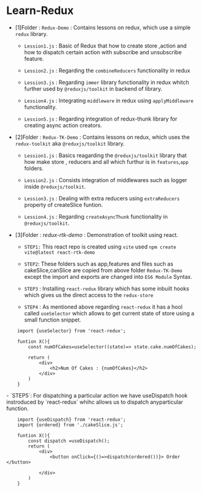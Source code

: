 # Learn-Redux


* [1]Folder : `Redux-Demo` : Contains lessons on redux, which use a simple `redux` library.

    - `Lession1.js` : Basic of Redux that how to create store ,action and how to dispatch certain action with subscribe and unsubscribe feature. 

    - `Lession2.js` : Regarding the `combineReducers` functionality in redux

    - `Lession3.js` : Regarding `immer` library functionality in redux whitch further used by `@reduxjs/toolkit` in backend of library.

    - `Lession4.js` : Integrating `middleware` in redux using `applyMiddleware` functionality.

    - `Lession5.js` : Regarding integration of redux-thunk library for creating async action creators.


* [2]Folder : `Redux-TK-Demo` : Contains lessons on redux, which uses the `redux-toolkit` aka `@reduxjs/toolkit` library.

    - `Lession1.js` : Basics reagarding the `@reduxjs/toolkit` library that how make store , reducers and all which furthur is in `features`,`app` folders.
    
    - `Lession2.js` : Consists integration of  middlewares such as logger inside `@reduxjs/toolkit`.

    - `Lession3.js` : Dealing with extra reducers using `extraReducers` property of createSlice funtion.

    - `Lession4.js` : Regarding `createAsyncThunk` functionality in `@reduxjs/toolkit`.


* [3]Folder : *redux-rtk-demo*  : Demonstration of toolkit using react.
    
    - `STEP1:` This react repo is created using `vite` used `npm create vite@latest react-rtk-demo`

    - `STEP2`: These folders such as app,features and files such as cakeSlice,canSlice  are copied from above folder `Redux-TK-Demo` except the import and exports are changed into `ES6 Module` Syntax.

    - `STEP3` : Installing `react-redux` library which has some inbuilt hooks which gives us the direct access to the `redux-store`

    - `STEP4` : As mentioned above regarding `react-redux` it has a hool called `useSelector` which allows to get current state of store using a small function snippet.

```
    import {useSelector} from 'react-redux';

    funtion X(){
        const numOfCakes=useSelector((state)=> state.cake.numOfCakes);

        return (
            <div>
                <h2>Num Of Cakes : {numOfCakes}</h2>
            </div>
        )
    }

```
<div>
- `STEP5`: For dispatching a particular action we have useDispatch hook instroduced by `react-redux` whihc allows us to dispatch anyparticular function.
</div>



```
    import {useDispatch} from 'react-redux';
    import {ordered} from './cakeSlice.js';

    funtion X(){
        const dispatch =useDispatch();
        return (
            <div>
                <button onClick={()=>dispatch(ordered())}> Order </button>

            </div>
        )
    }

```



